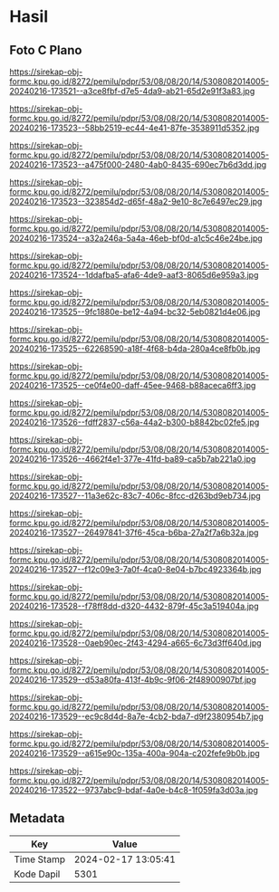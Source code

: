 # Hasil

## Foto C Plano

https://sirekap-obj-formc.kpu.go.id/8272/pemilu/pdpr/53/08/08/20/14/5308082014005-20240216-173521--a3ce8fbf-d7e5-4da9-ab21-65d2e91f3a83.jpg

https://sirekap-obj-formc.kpu.go.id/8272/pemilu/pdpr/53/08/08/20/14/5308082014005-20240216-173523--58bb2519-ec44-4e41-87fe-3538911d5352.jpg

https://sirekap-obj-formc.kpu.go.id/8272/pemilu/pdpr/53/08/08/20/14/5308082014005-20240216-173523--a475f000-2480-4ab0-8435-690ec7b6d3dd.jpg

https://sirekap-obj-formc.kpu.go.id/8272/pemilu/pdpr/53/08/08/20/14/5308082014005-20240216-173523--323854d2-d65f-48a2-9e10-8c7e6497ec29.jpg

https://sirekap-obj-formc.kpu.go.id/8272/pemilu/pdpr/53/08/08/20/14/5308082014005-20240216-173524--a32a246a-5a4a-46eb-bf0d-a1c5c46e24be.jpg

https://sirekap-obj-formc.kpu.go.id/8272/pemilu/pdpr/53/08/08/20/14/5308082014005-20240216-173524--1ddafba5-afa6-4de9-aaf3-8065d6e959a3.jpg

https://sirekap-obj-formc.kpu.go.id/8272/pemilu/pdpr/53/08/08/20/14/5308082014005-20240216-173525--9fc1880e-be12-4a94-bc32-5eb0821d4e06.jpg

https://sirekap-obj-formc.kpu.go.id/8272/pemilu/pdpr/53/08/08/20/14/5308082014005-20240216-173525--62268590-a18f-4f68-b4da-280a4ce8fb0b.jpg

https://sirekap-obj-formc.kpu.go.id/8272/pemilu/pdpr/53/08/08/20/14/5308082014005-20240216-173525--ce0f4e00-daff-45ee-9468-b88aceca6ff3.jpg

https://sirekap-obj-formc.kpu.go.id/8272/pemilu/pdpr/53/08/08/20/14/5308082014005-20240216-173526--fdff2837-c56a-44a2-b300-b8842bc02fe5.jpg

https://sirekap-obj-formc.kpu.go.id/8272/pemilu/pdpr/53/08/08/20/14/5308082014005-20240216-173526--4662f4e1-377e-41fd-ba89-ca5b7ab221a0.jpg

https://sirekap-obj-formc.kpu.go.id/8272/pemilu/pdpr/53/08/08/20/14/5308082014005-20240216-173527--11a3e62c-83c7-406c-8fcc-d263bd9eb734.jpg

https://sirekap-obj-formc.kpu.go.id/8272/pemilu/pdpr/53/08/08/20/14/5308082014005-20240216-173527--26497841-37f6-45ca-b6ba-27a2f7a6b32a.jpg

https://sirekap-obj-formc.kpu.go.id/8272/pemilu/pdpr/53/08/08/20/14/5308082014005-20240216-173527--f12c09e3-7a0f-4ca0-8e04-b7bc4923364b.jpg

https://sirekap-obj-formc.kpu.go.id/8272/pemilu/pdpr/53/08/08/20/14/5308082014005-20240216-173528--f78ff8dd-d320-4432-879f-45c3a519404a.jpg

https://sirekap-obj-formc.kpu.go.id/8272/pemilu/pdpr/53/08/08/20/14/5308082014005-20240216-173528--0aeb90ec-2f43-4294-a665-6c73d3ff640d.jpg

https://sirekap-obj-formc.kpu.go.id/8272/pemilu/pdpr/53/08/08/20/14/5308082014005-20240216-173529--d53a80fa-413f-4b9c-9f06-2f48900907bf.jpg

https://sirekap-obj-formc.kpu.go.id/8272/pemilu/pdpr/53/08/08/20/14/5308082014005-20240216-173529--ec9c8d4d-8a7e-4cb2-bda7-d9f2380954b7.jpg

https://sirekap-obj-formc.kpu.go.id/8272/pemilu/pdpr/53/08/08/20/14/5308082014005-20240216-173529--a615e90c-135a-400a-904a-c202fefe9b0b.jpg

https://sirekap-obj-formc.kpu.go.id/8272/pemilu/pdpr/53/08/08/20/14/5308082014005-20240216-173522--9737abc9-bdaf-4a0e-b4c8-1f059fa3d03a.jpg


## Metadata

| Key        | Value               |
| ---------- | ------------------- |
| Time Stamp | 2024-02-17 13:05:41 |
| Kode Dapil | 5301                |



